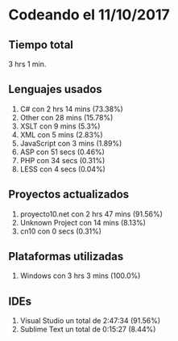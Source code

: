 # Codeando el 11/10/2017

## Tiempo total
3 hrs 1 min.

## Lenguajes usados
1. C# con 2 hrs 14 mins (73.38%)
1. Other con 28 mins (15.78%)
1. XSLT con 9 mins (5.3%)
1. XML con 5 mins (2.83%)
1. JavaScript con 3 mins (1.89%)
1. ASP con 51 secs (0.46%)
1. PHP con 34 secs (0.31%)
1. LESS con 4 secs (0.04%)

## Proyectos actualizados
1. proyecto10.net con 2 hrs 47 mins (91.56%)
1. Unknown Project con 14 mins (8.13%)
1. cn10 con 0 secs (0.31%)

## Plataformas utilizadas
1. Windows con 3 hrs 3 mins (100.0%)

## IDEs
1. Visual Studio un total de 2:47:34 (91.56%)
1. Sublime Text un total de 0:15:27 (8.44%)
